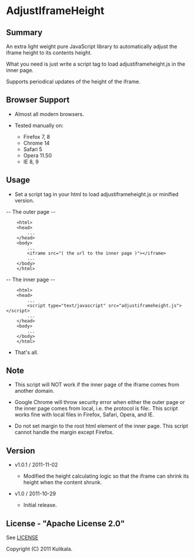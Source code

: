AdjustIframeHeight
===========================

## Summary

An extra light weight pure JavaScript library to automatically adjust
the iframe height to its contents height.

What you need is just write a script tag to load adjustiframeheight.js in the inner page.

Supports periodical updates of the height of the iframe.


## Browser Support

* Almost all modern browsers.

* Tested manually on:
	* Firefox 7, 8
	* Chrome 14
	* Safari 5
	* Opera 11.50
	* IE 8, 9


## Usage

* Set a script tag in your html to load adjustiframeheight.js or minified version.

-- The outer page --

```
	<html>
	<head>
		...
	</head>
	<body>
		...
		<iframe src="( the url to the inner page )"></iframe>
		...
	</body>
	</html>
```


-- The inner page --

```
	<html>
	<head>
		...
		<script type="text/javascript" src="adjustiframeheight.js"></script>
		...
	</head>
	<body>
		...
	</body>
	</html>
```

* That's all.


## Note

* This script will NOT work if the inner page of the iframe comes from another domain.

* Google Chrome will throw security error when either the outer page
  or the inner page comes from local, i.e. the protocol is file:.
  This script works fine with local files in Firefox, Safari, Opera, and IE.

* Do not set margin to the root html element of the inner page.
  This script cannot handle the margin except Firefox.


## Version

* v1.0.1 / 2011-11-02
	* Modified the height calculating logic so that the iframe can shrink
	  its height when the content shrunk.

* v1.0 / 2011-10-29
	* Initial release.


## License - "Apache License 2.0"

See [LICENSE](https://github.com/kulikala/AdjustIframeHeight/blob/master/LICENSE)

Copyright (C) 2011 Kulikala.

